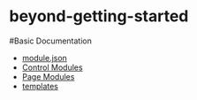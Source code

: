 # beyond-getting-started

#Basic Documentation

- [module.json](documentation/module.json.md)
- [Control Modules](documentation/control-module.md)
- [Page Modules](documentation/page-modules.md)
- [templates](documentation/templates.md)



